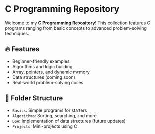 # C Programming Repository

Welcome to my **C Programming Repository**! This collection features C programs ranging from basic concepts to advanced problem-solving techniques.

## 🔥 Features
- Beginner-friendly examples
- Algorithms and logic building
- Array, pointers, and dynamic memory
- Data structures (coming soon)
- Real-world problem-solving codes

## 📂 Folder Structure
- `Basics`: Simple programs for starters
- `Algorithms`: Sorting, searching, and more
- `DSA`: Implementation of data structures (future updates)
- `Projects`: Mini-projects using C
